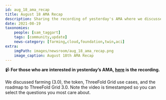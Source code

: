 ```yaml
---
id: aug_18_ama_recap
title: August 18 AMA Recap
description: Sharing the recording of yesterday's AMA where we discussed farming, the token, TF Grid use cases, and TF Grid 3.0.
date: 2021-08-19
taxonomies:
    people: [sam_taggart]
    tags: [community,update]
    news-category: [farming,cloud,foundation,twin,aci]
extra:
    imgPath: images/newsroom/aug_18_ama_recap.png
    image_caption: August 18th AMA Recap
---
```


📹 **For those who are interested in yesterday’s AMA, [here](https://www.youtube.com/watch?v=GrW9rbcnRZU) is the recording.**
<br/>
<br/>
We discussed farming (3.0), the token, ThreeFold Grid use cases, and the roadmap to ThreeFold Grid 3.0. Note the video is timestamped so you can select the questions you most care about.